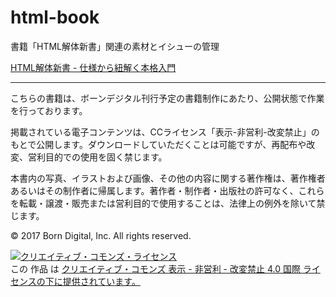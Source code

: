 # html-book
書籍「HTML解体新書」関連の素材とイシューの管理

[HTML解体新書 - 仕様から紐解く本格入門](https://www.amazon.co.jp/dp/4862465277)

---
こちらの書籍は、ボーンデジタル刊行予定の書籍制作にあたり、公開状態で作業を行っております。

掲載されている電子コンテンツは、CCライセンス「表示-非営利-改変禁止」のもとで公開します。ダウンロードしていただくことは可能ですが、再配布や改変、営利目的での使用を固く禁じます。

本書内の写真、イラストおよび画像、その他の内容に関する著作権は、著作権者あるいはその制作者に帰属します。著作者・制作者・出版社の許可なく、これらを転載・譲渡・販売または営利目的で使用することは、法律上の例外を除いて禁じます。

© 2017 Born Digital, Inc. All rights reserved.

<a rel="license" href="http://creativecommons.org/licenses/by-nc-nd/4.0/"><img alt="クリエイティブ・コモンズ・ライセンス" style="border-width:0" src="https://i.creativecommons.org/l/by-nc-nd/4.0/88x31.png" /></a><br />この 作品 は <a rel="license" href="http://creativecommons.org/licenses/by-nc-nd/4.0/">クリエイティブ・コモンズ 表示 - 非営利 - 改変禁止 4.0 国際 ライセンスの下に提供されています。</a>
